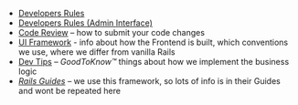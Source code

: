 - [Developers Rules](developer_rules.md)
- [Developers Rules (Admin Interface)](developer_rules_admin_interface.md)
- [Code Review](submit_and_review_process.md) – how to submit your code changes
- [UI Framework](ui_framework/) - info about how the Frontend is built, which conventions we use, where we differ from vanilla Rails
- [Dev Tips](madek_dev_tips.md) – *GoodToKnow™* things about how we implement the business logic
- [*Rails Guides*](http://guides.rubyonrails.org/index.html) – we use this framework, so lots of info is in their Guides and wont be repeated here
